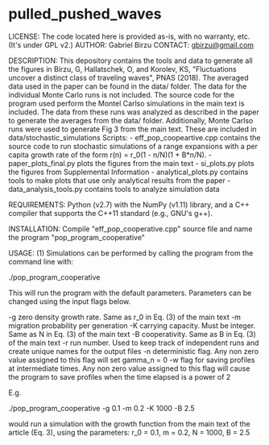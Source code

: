 # pulled_pushed_waves
LICENSE: The code located here is provided as-is, with no warranty, etc. (It's under GPL v2.) 
AUTHOR: Gabriel Birzu
CONTACT: gbirzu@gmail.com 

DESCRIPTION: This depository contains the tools and data to generate all the figures in Birzu, G, Hallatschek, O, and Korolev, KS, "Fluctuations uncover a distinct class of traveling waves", PNAS (2018). The averaged data used in the paper can be found in the data/ folder. The data for the individual Monte Carlo runs is not included. The source code for the program used perform the Montel Carlso simulations in the main text is included. The data from these runs was analyzed as described in the paper to generate the averages from the data/ folder. Additionally, Monte Carlso runs were used to generate Fig 3 from the main text. These are included in data/stochastic_simulations Scripts: 
    - eff_pop_coopeartive.cpp contains the source code to run stochastic simulations of a range expansions with a per capita growth rate of the form r(n) = r_0(1 - n/N)(1 + B*n/N).
    - paper_plots_final.py plots the figures from the main text
    - si_plots.py plots the figures from Supplemental Information
    - analytical_plots.py contains tools to make plots that use only analytical results from the paper
    - data_analysis_tools.py contains tools to analyze simulation data

REQUIREMENTS: Python (v2.7) with the NumPy (v1.11) library, and a C++ compiler that supports the C++11 standard (e.g., GNU's g++). 

INSTALLATION: Compile "eff_pop_cooperative.cpp" source file and name the program "pop_program_cooperative" 

USAGE: (1) Simulations can be performed by calling the program from the command line with:

./pop_program_cooperative 

This will run the program with the default parameters. Parameters can be changed using the input flags below.

-g zero density growth rate. Same as r_0 in Eq. (3) of the main text 
-m migration probability per generation
-K carrying capacity. Must be integer. Same as N in Eq. (3) of the main text
-B cooperativity. Same as B in Eq. (3) of the main text
-r run number. Used to keep track of independent runs and create unique names for the output files
-n deterministic flag. Any non zero value assigned to this flag will set gamma_n = 0
-w flag for saving profiles at intermediate times. Any non zero value assigned to this flag will cause the program to save profiles when the time elapsed is a power of 2

E.g. 

./pop_program_cooperative -g 0.1 -m 0.2 -K 1000 -B 2.5

would run a simulation with the growth function from the main text of the article (Eq. 3), using the parameters: r_0 = 0.1, m = 0.2, N = 1000, B = 2.5
